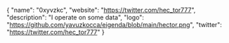 {
  "name": "0xyvzkc",
  "website": "https://twitter.com/hec_tor777",
  "description": "I operate on some data",
  "logo": "https://github.com/yavuzkocca/eigenda/blob/main/hector.png",
  "twitter": "https://twitter.com/hec_tor777"
}

